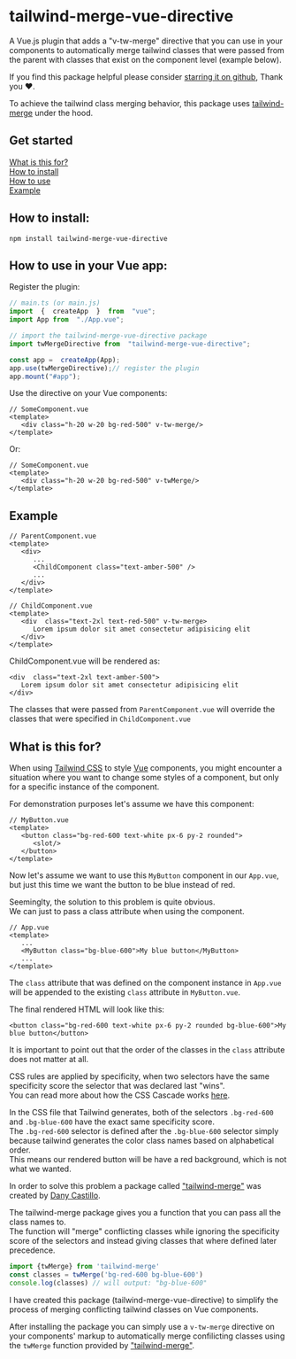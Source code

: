 
# tailwind-merge-vue-directive

A Vue.js plugin that adds a "v-tw-merge" directive that you can use in your components to automatically merge tailwind classes that were passed from the parent with classes that exist on the component level (example below).

If you find this package helpful please consider [starring it on github](https://github.com/yakir-reznik/tailwind-merge-vue-directive), Thank you ❤️.

To achieve the tailwind class merging behavior,  this package uses [tailwind-merge](https://www.npmjs.com/package/tailwind-merge) under the hood.

## Get started
[What is this for?](#what-is-this-for)  
[How to install](#how-to-install)  
[How to use](#how-to-use)  
[Example](#example)  


## How to install:
<a name="how-to-install"></a>
```
npm install tailwind-merge-vue-directive
```


## How to use in your Vue app:
<a name="how-to-use"></a>
Register the plugin:
```ts
// main.ts (or main.js)
import  {  createApp  }  from  "vue";
import App from  "./App.vue";

// import the tailwind-merge-vue-directive package
import twMergeDirective from  "tailwind-merge-vue-directive";

const app =  createApp(App);
app.use(twMergeDirective);// register the plugin
app.mount("#app");
```

Use the directive on your Vue components:
```vue
// SomeComponent.vue
<template>
   <div class="h-20 w-20 bg-red-500" v-tw-merge/>
</template>
```
Or:
```vue
// SomeComponent.vue
<template>
   <div class="h-20 w-20 bg-red-500" v-twMerge/>
</template>
```


## Example
<a name="example"></a>
```vue
// ParentComponent.vue
<template>
   <div>
      ...
      <ChildComponent class="text-amber-500" />
      ...
   </div>
</template>
```
```vue
// ChildComponent.vue
<template>
   <div  class="text-2xl text-red-500" v-tw-merge>
      Lorem ipsum dolor sit amet consectetur adipisicing elit
   </div>
</template>
```
ChildComponent.vue will be rendered as:
```vue
<div  class="text-2xl text-amber-500">
   Lorem ipsum dolor sit amet consectetur adipisicing elit
</div>
```

The classes that were passed from `ParentComponent.vue` will override the classes that were specified in `ChildComponent.vue`


## What is this for?
<a name="what-is-this-for"></a>
When using [Tailwind CSS](https://tailwindcss.com/) to style [Vue](https://vuejs.org/) components, you might encounter a situation where you want to change some styles of a component, but only for a specific instance of the component.

For demonstration purposes let's assume we have this component:
```vue
// MyButton.vue
<template>
   <button class="bg-red-600 text-white px-6 py-2 rounded">
      <slot/>
   </button>
</template>
```

Now let's assume we want to use this `MyButton` component in our `App.vue`, but just this time we want the button to be blue instead of red.

Seeminglty, the solution to this problem is quite obvious.   
We can just to pass a class attribute when using the component.

```vue
// App.vue
<template>
   ...
   <MyButton class="bg-blue-600">My blue button</MyButton>
   ...
</template>
```

The `class` attribute that was defined on the component instance in `App.vue` will be appended to the existing `class` attribute in `MyButton.vue`.

The final rendered HTML will look like this:
```vue
<button class="bg-red-600 text-white px-6 py-2 rounded bg-blue-600">My blue button</button> 
```

It is important to point out that the order of the classes in the `class` attribute does not matter at all.

CSS rules are applied by specificity, when two selectors have the same specificity score the selector that was declared last "wins".  
You can read more about how the CSS Cascade works [here](https://developer.mozilla.org/en-US/docs/Web/CSS/Cascade).

In the CSS file that Tailwind generates, both of the selectors `.bg-red-600` and `.bg-blue-600` have the exact same specificity score.  
The `.bg-red-600` selector is defined after the `.bg-blue-600` selector simply because tailwind generates the color class names based on alphabetical order.  
This means our rendered button will be have a red background, which is not what we wanted.

In order to solve this problem a package called ["tailwind-merge"](https://github.com/dcastil/tailwind-merge) was created by [Dany Castillo](https://github.com/dcastil).

The tailwind-merge package gives you a function that you can pass all the class names to.  
The function will "merge" conflicting classes while ignoring the specificity score of the selectors and instead giving classes that where defined later precedence.

```typescript
import {twMerge} from 'tailwind-merge'
const classes = twMerge('bg-red-600 bg-blue-600')
console.log(classes) // will output: "bg-blue-600"
```

I have created this package (tailwind-merge-vue-directive) to simplify the process of merging conflicting tailwind classes on Vue components.

After installing the package you can simply use a `v-tw-merge` directive on your components' markup to automatically merge confilicting classes using the `twMerge` function provided by ["tailwind-merge"](https://www.npmjs.com/package/tailwind-merge).